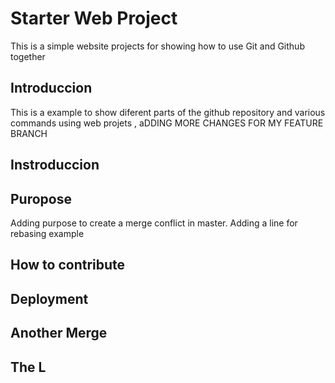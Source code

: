 # Starter Web Project 


This is a simple website projects for showing how to use Git and Github together 

## Introduccion

This is a example to show diferent parts of the github repository and various commands using web projets , aDDING MORE CHANGES FOR MY FEATURE BRANCH

## Instroduccion

## Puropose

Adding purpose to create a merge conflict in master. Adding a line for rebasing example

## How to contribute

## Deployment

## Another Merge 

## The L



